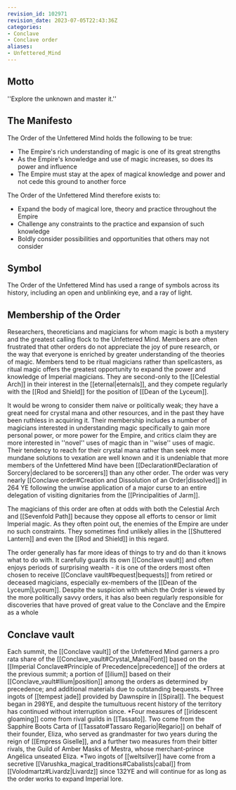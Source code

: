 ```yaml
---
revision_id: 102971
revision_date: 2023-07-05T22:43:36Z
categories:
- Conclave
- Conclave order
aliases:
- Unfettered_Mind
---
```


## Motto
''Explore the unknown and master it.''

## The Manifesto
The Order of the Unfettered Mind holds the following to be true:

* The Empire's rich understanding of magic is one of its great strengths
* As the Empire's knowledge and use of magic increases, so does its power and influence
* The Empire must stay at the apex of magical knowledge and power and not cede this ground to another force

The Order of the Unfettered Mind therefore exists to:

* Expand the body of magical lore, theory and practice throughout the Empire
* Challenge any constraints to the practice and expansion of such knowledge
* Boldly consider possibilities and opportunities that others may not consider

## Symbol
The Order of the Unfettered Mind has used a range of symbols across its history, including an open and unblinking eye, and a ray of light.

## Membership of the Order
Researchers, theoreticians and magicians for whom magic is both a mystery and the greatest calling flock to the Unfettered Mind. Members are often frustrated that other orders do not appreciate the joy of pure research, or the way that everyone is enriched by greater understanding of the theories of magic. Members tend to be ritual magicians rather than spellcasters, as ritual magic offers the greatest opportunity to expand the power and knowledge of Imperial magicians. They are second-only to the [[Celestial Arch]] in their interest in the [[eternal|eternals]], and they compete regularly with the [[Rod and Shield]] for the position of [[Dean of the Lyceum]].

It would be wrong to consider them naive or politically weak; they have a great need for crystal mana and other resources, and in the past they have been ruthless in acquiring it. Their membership includes a number of magicians interested in understanding magic specifically to gain more personal power, or more power for the Empire, and critics claim they are more interested in ''novel'' uses of magic than in ''wise'' uses of magic. Their tendency to reach for their crystal mana rather than seek more mundane solutions to vexation are well known and it is undeniable that more members of the Unfettered Mind have been [[Declaration#Declaration of Sorcery|declared to be sorcerers]] than any other order. The order was very nearly [[Conclave order#Creation and Dissolution of an Order|dissolved]] in 264 YE following the unwise application of a major curse to an entire delegation of visiting dignitaries from the [[Principalities of Jarm]].

The magicians of this order are often at odds with both the Celestial Arch and [[Sevenfold Path]] because they oppose all efforts to censor or limit Imperial magic. As they often point out, the enemies of the Empire are under no such constraints. They sometimes find unlikely allies in the [[Shuttered Lantern]] and even the [[Rod and Shield]] in this regard.

The order generally has far more ideas of things to try and do than it knows what to do with. It carefully guards its own [[Conclave vault]] and often enjoys periods of surprising wealth - it is one of the orders most often chosen to receive [[Conclave vault#bequest|bequests]] from retired or deceased magicians, especially ex-members of the [[Dean of the Lyceum|Lyceum]]. Despite the suspicion with which the Order is viewed by the more politically savvy orders, it has also been regularly responsible for discoveries that have proved of great value to the Conclave and the Empire as a whole

## Conclave vault
Each summit, the [[Conclave vault]] of the Unfettered Mind garners a pro rata share of the [[Conclave_vault#Crystal_Mana|Font]] based on the [[Imperial Conclave#Principle of Precedence|precedence]] of the orders at the previous summit; a portion of [[ilium]] based on their [[Conclave_vault#Ilium|position]] among the orders as determined by precedence; and additional materials due to outstanding bequests.
*Three ingots of [[tempest jade]] provided by Dawnspire in [[Spiral]]. The bequest began in 298YE, and despite the tumultuous recent history of the territory has continued without interruption since. 
*Four measures of [[iridescent gloaming]] come from rival guilds in [[Tassato]]. Two come from the Sapphire Boots Carta of [[Tassato#Tassaro Regario|Regario]] on behalf of their founder, Eliza, who served as grandmaster for two years during the reign of [[Empress Giselle]], and a further two measures from their bitter rivals, the Guild of Amber Masks of Mestra, whose merchant-prince Angélica unseated Eliza. 
*Two ingots of [[weltsilver]] have come from a secretive [[Varushka_magical_traditions#Cabalists|cabal]] from [[Volodmartz#Livardz|Livardz]] since 132YE and will continue for as long as the order works to expand Imperial lore.


